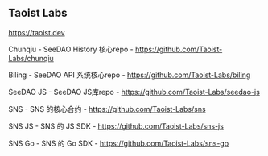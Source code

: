 ## Taoist Labs

https://taoist.dev

<!--

**Here are some ideas to get you started:**

🙋‍♀️ A short introduction - what is your organization all about?
🌈 Contribution guidelines - how can the community get involved?
👩‍💻 Useful resources - where can the community find your docs? Is there anything else the community should know?
🍿 Fun facts - what does your team eat for breakfast?
🧙 Remember, you can do mighty things with the power of [Markdown](https://docs.github.com/github/writing-on-github/getting-started-with-writing-and-formatting-on-github/basic-writing-and-formatting-syntax)
-->

Chunqiu - SeeDAO History 核心repo - https://github.com/Taoist-Labs/chunqiu

Biling - SeeDAO API 系统核心repo - https://github.com/Taoist-Labs/biling

SeeDAO JS - SeeDAO JS库repo - https://github.com/Taoist-Labs/seedao-js

SNS - SNS 的核心合约 - https://github.com/Taoist-Labs/sns

SNS JS - SNS 的 JS SDK - https://github.com/Taoist-Labs/sns-js

SNS Go - SNS 的 Go SDK - https://github.com/Taoist-Labs/sns-go
